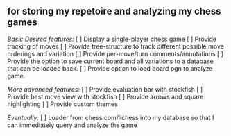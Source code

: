 ## for storing my repetoire and analyzing my chess games


*Basic Desired features:*
[ ] Display a single-player chess game
[ ] Provide tracking of moves
[ ] Provide tree-structure to track different possible move orderings and variation
[ ] Provide per-move/turn comments/annotations
[ ] Provide the option to save current board and all variations to a database that can be loaded back.
[ ] Provide option to load board pgn to analyze game.


*More advanced features:*
[ ] Provide evaluation bar with stockfish
[ ] Provide best move view with stockfish
[ ] Provide arrows and square highlighting
[ ] Provide custom themes


*Eventually:*
[ ] Loader from chess.com/lichess into my database so that I can immediately query and analyze the game

